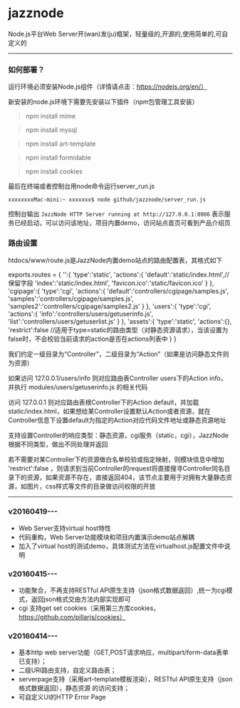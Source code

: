 # jazznode
Node.js平台Web Server开(wan)发(ju)框架，轻量级的,开源的,使用简单的,可自定义的

***

### 如何部署？

运行环境必须安装Node.js组件（详情请点击：https://nodejs.org/en/）

新安装的node.js环境下需要先安装以下插件（npm包管理工具安装）

> npm install mime

> npm install mysql

> npm install art-template

> npm install formidable

> npm install cookies

最后在终端或者控制台用node命令运行server_run.js

`xxxxxxxxMac-mini:~ xxxxxxx$ node github/jazznode/server_run.js`

控制台输出 `JazzNode HTTP Server running at http://127.0.0.1:8086` 表示服务已经启动，可以访问该地址，项目内置demo，访问站点首页可看到产品介绍页

### 路由设置

htdocs/www/route.js是JazzNode内置demo站点的路由配置表，其格式如下

exports.routes = {
    '':{
        'type':'static',
        'actions':{
            'default':'static/index.html',//保留字段
            'index':'static/index.html',
            'favicon.ico':'static/favicon.ico'
        }
    },
    'cgipage':{
        'type':'cgi',
        'actions':{
            'default':'controllers/cgipage/samples.js',
            'samples':'controllers/cgipage/samples.js',
            'samples2':'controllers/cgipage/samples2.js'
        }
    },
    'users':{
        'type':'cgi',
        'actions':{
            'info':'controllers/users/getuserinfo.js',
            'list':'controllers/users/getuserlist.js'
        }
    },
    'assets':{
        'type':'static',
        'actions':{},
        'restrict':false //适用于type=static的路由类型（对静态资源请求），当该设置为false时，不会校验当前请求的action是否在actions列表中
    }
}

我们约定一级目录为“Controller”，二级目录为“Action”（如果是访问静态文件则为资源）

如果访问 127.0.0.1/users/info  则对应路由表Controller users下的Action info，并执行 modules/users/getuserinfo.js 的相关代码

访问 127.0.0.1  则对应路由表根Controller下的Action default，并加载static/index.html，如果想给某Controller设置默认Action或者资源，就在Controller信息下设置default为指定的Action对应代码文件地址或静态资源地址

支持设置Controller的响应类型：静态资源，cgi服务（static，cgi），JazzNode根据不同类型，做出不同处理并返回

若不需要对某Controller下的资源做白名单校验或指定映射，则模块信息中增加 'restrict':false ，则请求到当前Controller的request将直接搜寻Controller同名目录下的资源，如果资源不存在，直接返回404，该节点主要用于对拥有大量静态资源，如图片，css样式等文件的目录做访问权限的开放

***

### v20160419---
* Web Server支持virtual host特性
* 代码重构，Web Server功能模块和项目内置演示demo站点解耦
* 加入了virtual host的测试demo，具体测试方法在virtualhost.js配置文件中说明


### v20160415---
* 功能聚合，不再支持RESTful API原生支持（json格式数据返回）,统一为cgi模式，返回json格式交由方法内部实现即可
* cgi 支持get set cookies（采用第三方库cookies，https://github.com/pillarjs/cookies）

### v20160414---
* 基本http web server功能（GET,POST请求响应，multipart/form-data表单已支持）；
* 二级URI路由支持，自定义路由表；
* serverpage支持（采用art-template模板渲染），RESTful API原生支持（json格式数据返回），静态资源 的访问支持；
* 可自定义UI的HTTP Error Page


